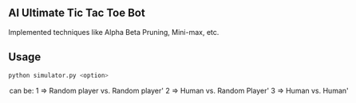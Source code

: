 ## AI Ultimate Tic Tac Toe Bot
Implemented techniques like Alpha Beta Pruning, Mini-max, etc.

## Usage
```python
python simulator.py <option>
```
<option> can be:
1 => Random player vs. Random player'
2 => Human vs. Random Player'
3 => Human vs. Human'
